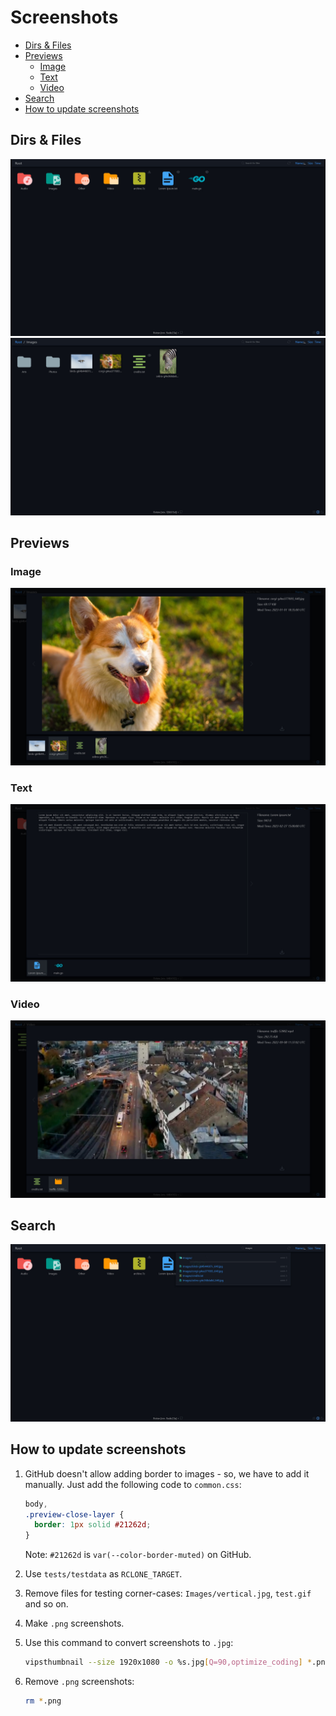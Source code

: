 # Screenshots

- [Dirs \& Files](#dirs--files)
- [Previews](#previews)
  - [Image](#image)
  - [Text](#text)
  - [Video](#video)
- [Search](#search)
- [How to update screenshots](#how-to-update-screenshots)

## Dirs & Files

<img src="Root%20Dir.jpg?raw=true"></img>
<img src="Images%20Dir.jpg?raw=true"></img>

## Previews

### Image

<img src="Image%20Preview.jpg?raw=true"></img>

### Text

<img src="Text%20Preview.jpg?raw=true"></img>

### Video

<img src="Video%20Preview.jpg?raw=true"></img>

## Search

<img src="Search.jpg?raw=true"></img>

## How to update screenshots

1. GitHub doesn't allow adding border to images - so, we have to add it manually. Just
   add the following code to `common.css`:

   ```css
   body,
   .preview-close-layer {
     border: 1px solid #21262d;
   }
   ```

   Note: `#21262d` is `var(--color-border-muted)` on GitHub.

2. Use `tests/testdata` as `RCLONE_TARGET`.
3. Remove files for testing corner-cases: `Images/vertical.jpg`, `test.gif` and so on.
4. Make `.png` screenshots.
5. Use this command to convert screenshots to `.jpg`:

   ```sh
   vipsthumbnail --size 1920x1080 -o %s.jpg[Q=90,optimize_coding] *.png
   ```

6. Remove `.png` screenshots:

   ```sh
   rm *.png
   ```
